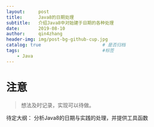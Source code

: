 ```yaml
---
layout:     post
title:      Java8的日期处理
subtitle:   介绍Java8中对始建于日期的各种处理
date:       2019-08-10
author:     qin4zhang
header-img: img/post-bg-github-cup.jpg 
catalog: true 						# 是否归档
tags:								#标签
    - Java
---
```

# 注意
> 想法及时记录，实现可以待做。

待定大纲：
分析Java8的日期与实践的处理，并提供工具函数